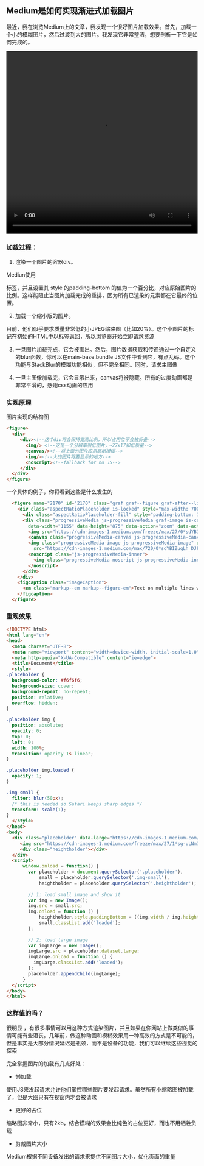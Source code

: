 ## Medium是如何实现渐进式加载图片

最近，我在浏览Medium上的文章，我发现一个很好图片加载效果。首先，加载一个小的模糊图片，然后过渡到大的图片。我发现它非常整洁，想要剖析一下它是如何完成的。

<video controls="" style="max-width:100%" width="854" height="480"><source src="https://jmperezperez.com/assets/images/posts/medium-progressive-loading.mp4" type="video/mp4"></video>

### 加载过程：

1. 渲染一个图片的容器div。

Mediun使用 <div/> 标签，并且设置其 style 的padding-bottom 的值为一个百分比，对应原始图片的比例。这样能阻止当图片加载完成的重排，因为所有已渲染的元素都在它最终的位置。

2. 加载一个缩小版的图片。

目前，他们似乎要求质量非常低的小JPEG缩略图（比如20%）。这个小图片的标记在初始的HTML中以<img/>标签返回，所以浏览器开始立即请求资源

3. 一旦图片加载完成，它会被<canvas/>画出。然后，图片数据获取和传递通过一个自定义的blur函数，你可以在main-base.bundle JS文件中看到它，有点乱码。这个功能与StackBlur的模糊功能相似，但不完全相同。同时，请求主图像

4. 一旦主图像加载完，它会显示出来，canvas将被隐藏。所有的过度动画都是非常平滑的，感谢css动画的应用

### 实现原理

图片实现的结构图

```html
<figure>
  <div>
     <div><!--这个div将会保持宽高比例，所以占用位不会被折叠-->
       <img/> <!--这是一个分辨率很低图片，~27x17和低质量-->
       <canvas/><!--将上面的图片应用高斯模糊-->
       <img/><!--大的图片将要显示的地方-->
       <noscript><!--fallback for no JS-->
     </div>
  </div>
</figure>
```

一个具体的例子，你将看到这些是什么发生的

```html
  <figure name="2170" id="2170" class="graf graf--figure graf-after--li">
    <div class="aspectRatioPlaceholder is-locked" style="max-width: 700px; max-height: 530px;">
      <div class="aspectRatioPlaceholder-fill" style="padding-bottom: 75.8%;"></div>
      <div class="progressiveMedia js-progressiveMedia graf-image is-canvasLoaded is-imageLoaded" data-image-id="0*sdYBIZugLh_DJFvu"
        data-width="1155" data-height="875" data-action="zoom" data-action-value="0*sdYBIZugLh_DJFvu" data-scroll="native">
        <img src="https://cdn-images-1.medium.com/freeze/max/27/0*sdYBIZugLh_DJFvu?q=20" crossorigin="anonymous" class="progressiveMedia-thumbnail js-progressiveMedia-thumbnail">
        <canvas class="progressiveMedia-canvas js-progressiveMedia-canvas" width="75" height="55"></canvas>
        <img class="progressiveMedia-image js-progressiveMedia-image" data-src="https://cdn-images-1.medium.com/max/720/0*sdYBIZugLh_DJFvu"
          src="https://cdn-images-1.medium.com/max/720/0*sdYBIZugLh_DJFvu">
        <noscript class="js-progressiveMedia-inner">
          <img class="progressiveMedia-noscript js-progressiveMedia-inner" src="https://cdn-images-1.medium.com/max/720/0*sdYBIZugLh_DJFvu">
        </noscript>
      </div>
    </div>
    <figcaption class="imageCaption">
      <em class="markup--em markup--figure-em">Text on multiple lines with a rounded corner background</em>
    </figcaption>
  </figure>
```

### 重现效果

```html
<!DOCTYPE html>
<html lang="en">
<head>
  <meta charset="UTF-8">
  <meta name="viewport" content="width=device-width, initial-scale=1.0">
  <meta http-equiv="X-UA-Compatible" content="ie=edge">
  <title>Document</title>
  <style>
.placeholder {
  background-color: #f6f6f6;
  background-size: cover;
  background-repeat: no-repeat;
  position: relative;
  overflow: hidden;
}

.placeholder img {
  position: absolute;
  opacity: 0;
  top: 0;
  left: 0;
  width: 100%;
  transition: opacity 1s linear;
}

.placeholder img.loaded {
  opacity: 1;
}

.img-small {
  filter: blur(50px);
  /* this is needed so Safari keeps sharp edges */
  transform: scale(1);
}
  </style>
</head>
<body>
  <div class="placeholder" data-large="https://cdn-images-1.medium.com/max/1800/1*sg-uLNm73whmdOgKlrQdZA.jpeg">
     <img src="https://cdn-images-1.medium.com/freeze/max/27/1*sg-uLNm73whmdOgKlrQdZA.jpeg?q=20" class="img-small">
     <div class="heightholder"></div>
  </div>
  <script>
      window.onload = function() {     
        var placeholder = document.querySelector('.placeholder'),
            small = placeholder.querySelector('.img-small'),
            heightholder = placeholder.querySelector('.heightholder');
        
        // 1: load small image and show it
        var img = new Image();
        img.src = small.src;
        img.onload = function () {
            heightholder.style.paddingBottom = ((img.width / img.height) * 100).toFixed(2) + '%';
            small.classList.add('loaded');
        };
        
        // 2: load large image
        var imgLarge = new Image();
        imgLarge.src = placeholder.dataset.large; 
        imgLarge.onload = function () {
          imgLarge.classList.add('loaded');
        };
        placeholder.appendChild(imgLarge);
      }
  </script>
</body>
</html>
```

### 这样值的吗？

很明显 ，有很多事情可以用这种方式渲染图片，并且如果在你网站上做类似的事情可能有些沮丧。几年前，做这种动画和模糊效果用一种高效的方式是不可能的，但是事实是大部分情况延迟是瓶颈，而不是设备的功能，我们可以继续这些视觉的探索

完全掌握图片的加载有几点好处：

- 懒加载

使用JS来发起请求允许他们掌控哪些图片要发起请求。虽然所有小缩略图被加载了，但是大图只有在视窗内才会被请求

- 更好的占位

缩略图非常小，只有2kb，结合模糊的效果会比纯色的占位更好，而也不用牺牲负载

- 剪裁图片大小

Medium根据不同设备发出的请求来提供不同图片大小，优化页面的重量

